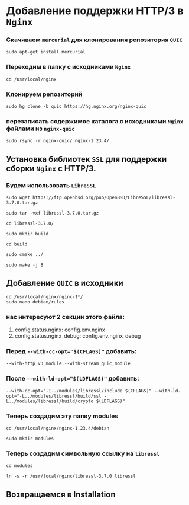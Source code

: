 # Добавление поддержки HTTP/3 в `Nginx`
### Скачиваем `mercurial` для клонирования репозитория `QUIC`
```
sudo apt-get install mercurial
```
### Переходим в папку с исходниками `Nginx`
```
cd /usr/local/nginx
```
### Клонируем репозиторий
```
sudo hg clone -b quic https://hg.nginx.org/nginx-quic
```
### перезаписать содержимое каталога с исходниками `Nginx` файлами из `nginx-quic`
```
sudo rsync -r nginx-quic/ nginx-1.23.4/
```
## Установка библиотек `SSL` для поддержки сборки `Nginx` с HTTP/3.
### Будем использовать `LibreSSL`
```
sudo wget https://ftp.openbsd.org/pub/OpenBSD/LibreSSL/libressl-3.7.0.tar.gz
```
```
sudo tar -vxf libressl-3.7.0.tar.gz
```
```
cd libressl-3.7.0/
```
```
sudo mkdir build
```
```
cd build
```
```
sudo cmake ../
```
```
sudo make -j 8
```
## Добавление `QUIC` в исходники
```
cd /usr/local/nginx/nginx-1*/
sudo nano debian/rules
```
### нас интересуют 2 секции этого файла: 
1. config.status.nginx: config.env.nginx 
2. config.status.nginx_debug: config.env.nginx_debug
### Перед `--with-cc-opt="$(CFLAGS)"` добавить:
```
--with-http_v3_module --with-stream_quic_module
```
### После `--with-ld-opt="$(LDFLAGS)"` добавить:
```
--with-cc-opt="-I../modules/libressl/include $(CFLAGS)" --with-ld-opt="-L../modules/libressl/build/ssl -L../modules/libressl/build/crypto $(LDFLAGS)"
```
### Теперь создадим эту папку modules
```
cd /usr/local/nginx/nginx-1.23.4/debian
```
```
sudo mkdir modules
```
### Теперь создадим символьную ссылку на `libressl`
```
cd modules
```
```
ln -s -r /usr/local/nginx/libressl-3.7.0 libressl
```
## Возвращаемся в Installation
